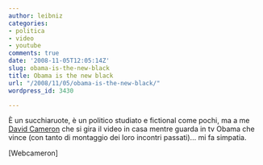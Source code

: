 ```yaml
---
author: leibniz
categories:
- politica
- video
- youtube
comments: true
date: '2008-11-05T12:05:14Z'
slug: obama-is-the-new-black
title: Obama is the new black
url: "/2008/11/05/obama-is-the-new-black/"
wordpress_id: 3430

---
```

È un succhiaruote, è un politico studiato e fictional come pochi, ma a me [David Cameron](https://uk.youtube.com/watch?v=YDX2OV9X8e4) che si gira il video in casa mentre guarda in tv Obama che vince (con tanto di montaggio dei loro incontri passati)... mi fa simpatia.

[Webcameron]
